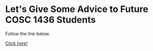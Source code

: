 # Let's Give Some Advice to Future COSC 1436 Students
Follow the link below.

[Click here!](https://docs.google.com/forms/d/e/1FAIpQLSd61S8C8Mh1nMAp8hJDDjCPcGvRqyB_0S3b28wsdsxLQWjs8w/viewform?usp=sf_link)
